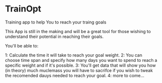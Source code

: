 # TrainOpt
Training app to help You to reach your traing goals


This App is still in the making and will be a great tool for those wishing to understand their potential in reaching their goals.

You'll be able to: 

1: Calculate the time it will take to reach your goal weight. 
2: You can choose time span and specify how many days you want to spend to reach a specific weight and if it's possible. 
3: You'll get data that will show you how (in theory) much muclemass you will have to sacrifce if you wish to tweak the recomended dauys needed to reach your goal. 
4: more to come...
